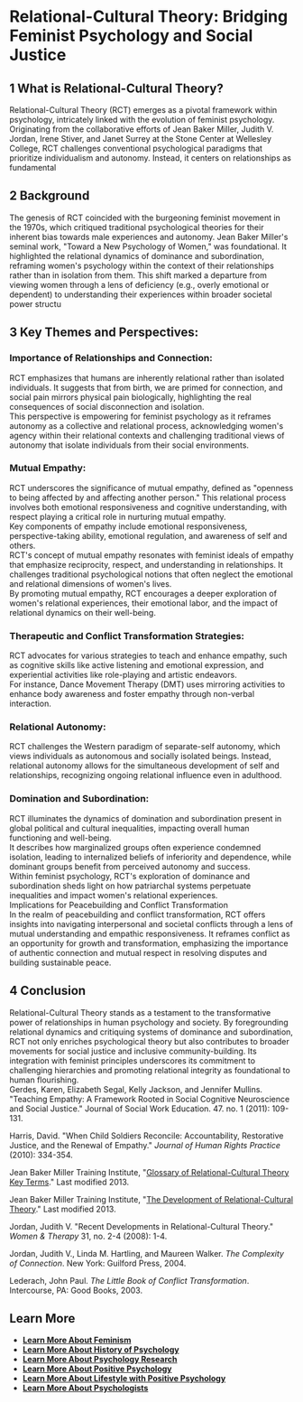 # **Relational-Cultural Theory: Bridging Feminist Psychology and Social Justice**

## 1 What is Relational-Cultural Theory?

Relational-Cultural Theory (RCT) emerges as a pivotal framework within psychology, intricately linked with the evolution of feminist psychology. Originating from the collaborative efforts of Jean Baker Miller, Judith V. Jordan, Irene Stiver, and Janet Surrey at the Stone Center at Wellesley College, RCT challenges conventional psychological paradigms that prioritize individualism and autonomy. Instead, it centers on relationships as fundamental

## 2 Background

The genesis of RCT coincided with the burgeoning feminist movement in the 1970s, which critiqued traditional psychological theories for their inherent bias towards male experiences and autonomy. Jean Baker Miller's seminal work, "Toward a New Psychology of Women," was foundational. It highlighted the relational dynamics of dominance and subordination, reframing women's psychology within the context of their relationships rather than in isolation from them. This shift marked a departure from viewing women through a lens of deficiency (e.g., overly emotional or dependent) to understanding their experiences within broader societal power structu

## 3 Key Themes and Perspectives:

### Importance of Relationships and Connection:

RCT emphasizes that humans are inherently relational rather than isolated individuals. It suggests that from birth, we are primed for connection, and social pain mirrors physical pain biologically, highlighting the real consequences of social disconnection and isolation.  
This perspective is empowering for feminist psychology as it reframes autonomy as a collective and relational process, acknowledging women's agency within their relational contexts and challenging traditional views of autonomy that isolate individuals from their social environments.

### Mutual Empathy:

RCT underscores the significance of mutual empathy, defined as "openness to being affected by and affecting another person." This relational process involves both emotional responsiveness and cognitive understanding, with respect playing a critical role in nurturing mutual empathy.  
Key components of empathy include emotional responsiveness, perspective-taking ability, emotional regulation, and awareness of self and others.  
RCT's concept of mutual empathy resonates with feminist ideals of empathy that emphasize reciprocity, respect, and understanding in relationships. It challenges traditional psychological notions that often neglect the emotional and relational dimensions of women's lives.  
By promoting mutual empathy, RCT encourages a deeper exploration of women's relational experiences, their emotional labor, and the impact of relational dynamics on their well-being.

### Therapeutic and Conflict Transformation Strategies:

RCT advocates for various strategies to teach and enhance empathy, such as cognitive skills like active listening and emotional expression, and experiential activities like role-playing and artistic endeavors.  
For instance, Dance Movement Therapy (DMT) uses mirroring activities to enhance body awareness and foster empathy through non-verbal interaction.

### Relational Autonomy:

RCT challenges the Western paradigm of separate-self autonomy, which views individuals as autonomous and socially isolated beings. Instead, relational autonomy allows for the simultaneous development of self and relationships, recognizing ongoing relational influence even in adulthood.

### Domination and Subordination:

RCT illuminates the dynamics of domination and subordination present in global political and cultural inequalities, impacting overall human functioning and well-being.  
It describes how marginalized groups often experience condemned isolation, leading to internalized beliefs of inferiority and dependence, while dominant groups benefit from perceived autonomy and success.  
Within feminist psychology, RCT's exploration of dominance and subordination sheds light on how patriarchal systems perpetuate inequalities and impact women's relational experiences.  
Implications for Peacebuilding and Conflict Transformation  
In the realm of peacebuilding and conflict transformation, RCT offers insights into navigating interpersonal and societal conflicts through a lens of mutual understanding and empathic responsiveness. It reframes conflict as an opportunity for growth and transformation, emphasizing the importance of authentic connection and mutual respect in resolving disputes and building sustainable peace.

## 4 Conclusion

Relational-Cultural Theory stands as a testament to the transformative power of relationships in human psychology and society. By foregrounding relational dynamics and critiquing systems of dominance and subordination, RCT not only enriches psychological theory but also contributes to broader movements for social justice and inclusive community-building. Its integration with feminist principles underscores its commitment to challenging hierarchies and promoting relational integrity as foundational to human flourishing.  
Gerdes, Karen, Elizabeth Segal, Kelly Jackson, and Jennifer Mullins. "Teaching Empathy: A Framework Rooted in Social Cognitive Neuroscience and Social Justice." Journal of Social Work Education. 47. no. 1 (2011): 109-131.

Harris, David. "When Child Soldiers Reconcile: Accountability, Restorative Justice, and the Renewal of Empathy." _Journal of Human Rights Practice_ (2010): 334-354.

Jean Baker Miller Training Institute, "[Glossary of Relational-Cultural Theory Key Terms](http://www.jbmti.org/Our-Work/glossary-relational-cultural-therapy)." Last modified 2013.

Jean Baker Miller Training Institute, "[The Development of Relational-Cultural Theory](http://www.jbmti.org/Our-Work/the-development-of-relational-cultural-theory)." Last modified 2013.

Jordan, Judith V. "Recent Developments in Relational-Cultural Theory." _Women & Therapy_ 31, no. 2-4 (2008): 1-4.

Jordan, Judith V., Linda M. Hartling, and Maureen Walker. _The Complexity of Connection_. New York: Guilford Press, 2004.

Lederach, John Paul. _The Little Book of Conflict Transformation_. Intercourse, PA: Good Books, 2003.

## **Learn More**

  * [**Learn More About Feminism**](/docs/feminist-psychology/feminism)
  * [**Learn More About History of Psychology**](/docs/history-of-psychology)
  * [**Learn More About Psychology Research**](/docs/psychology-research)
  * [**Learn More About Positive Psychology**](/docs/positive-psychology)
  * [**Learn More About Lifestyle with Positive Psychology**](/docs/lifestyle-personal-growth)
  * [**Learn More About Psychologists**](/docs/psychologists)


